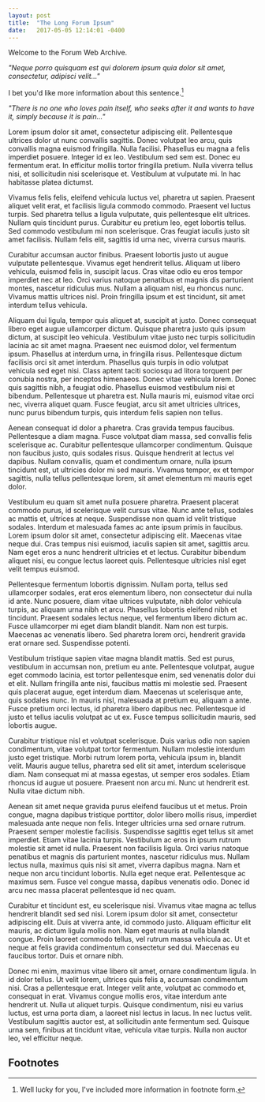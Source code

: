 ```yaml
---
layout: post
title:  "The Long Forum Ipsum"
date:   2017-05-05 12:14:01 -0400
---
```


Welcome to the Forum Web Archive.

_"Neque porro quisquam est qui dolorem ipsum quia dolor sit amet, consectetur, adipisci velit..."_

I bet you'd like more information about this sentence.[^1]

_"There is no one who loves pain itself, who seeks after it and wants to have it, simply because it is pain..."_

Lorem ipsum dolor sit amet, consectetur adipiscing elit. Pellentesque ultrices dolor ut nunc convallis sagittis. Donec volutpat leo arcu, quis convallis magna euismod fringilla. Nulla facilisi. Phasellus eu magna a felis imperdiet posuere. Integer id ex leo. Vestibulum sed sem est. Donec eu fermentum erat. In efficitur mollis tortor fringilla pretium. Nulla viverra tellus nisi, et sollicitudin nisi scelerisque et. Vestibulum at vulputate mi. In hac habitasse platea dictumst.

Vivamus felis felis, eleifend vehicula luctus vel, pharetra ut sapien. Praesent aliquet velit erat, et facilisis ligula commodo commodo. Praesent vel luctus turpis. Sed pharetra tellus a ligula vulputate, quis pellentesque elit ultrices. Nullam quis tincidunt purus. Curabitur eu pretium leo, eget lobortis tellus. Sed commodo vestibulum mi non scelerisque. Cras feugiat iaculis justo sit amet facilisis. Nullam felis elit, sagittis id urna nec, viverra cursus mauris.

Curabitur accumsan auctor finibus. Praesent lobortis justo ut augue vulputate pellentesque. Vivamus eget hendrerit tellus. Aliquam ut libero vehicula, euismod felis in, suscipit lacus. Cras vitae odio eu eros tempor imperdiet nec at leo. Orci varius natoque penatibus et magnis dis parturient montes, nascetur ridiculus mus. Nullam a aliquam nisl, eu rhoncus nunc. Vivamus mattis ultrices nisl. Proin fringilla ipsum et est tincidunt, sit amet interdum tellus vehicula.

Aliquam dui ligula, tempor quis aliquet at, suscipit at justo. Donec consequat libero eget augue ullamcorper dictum. Quisque pharetra justo quis ipsum dictum, at suscipit leo vehicula. Vestibulum vitae justo nec turpis sollicitudin lacinia ac sit amet magna. Praesent nec euismod dolor, vel fermentum ipsum. Phasellus at interdum urna, in fringilla risus. Pellentesque dictum facilisis orci sit amet interdum. Phasellus quis turpis in odio volutpat vehicula sed eget nisi. Class aptent taciti sociosqu ad litora torquent per conubia nostra, per inceptos himenaeos. Donec vitae vehicula lorem. Donec quis sagittis nibh, a feugiat odio. Phasellus euismod vestibulum nisi et bibendum. Pellentesque ut pharetra est. Nulla mauris mi, euismod vitae orci nec, viverra aliquet quam. Fusce feugiat, arcu sit amet ultricies ultrices, nunc purus bibendum turpis, quis interdum felis sapien non tellus.

Aenean consequat id dolor a pharetra. Cras gravida tempus faucibus. Pellentesque a diam magna. Fusce volutpat diam massa, sed convallis felis scelerisque ac. Curabitur pellentesque ullamcorper condimentum. Quisque non faucibus justo, quis sodales risus. Quisque hendrerit at lectus vel dapibus. Nullam convallis, quam et condimentum ornare, nulla ipsum tincidunt est, ut ultricies dolor mi sed mauris. Vivamus tempor, ex et tempor sagittis, nulla tellus pellentesque lorem, sit amet elementum mi mauris eget dolor.

Vestibulum eu quam sit amet nulla posuere pharetra. Praesent placerat commodo purus, id scelerisque velit cursus vitae. Nunc ante tellus, sodales ac mattis et, ultrices at neque. Suspendisse non quam id velit tristique sodales. Interdum et malesuada fames ac ante ipsum primis in faucibus. Lorem ipsum dolor sit amet, consectetur adipiscing elit. Maecenas vitae neque dui. Cras tempus nisi euismod, iaculis sapien sit amet, sagittis arcu. Nam eget eros a nunc hendrerit ultricies et et lectus. Curabitur bibendum aliquet nisi, eu congue lectus laoreet quis. Pellentesque ultricies nisl eget velit tempus euismod.

Pellentesque fermentum lobortis dignissim. Nullam porta, tellus sed ullamcorper sodales, erat eros elementum libero, non consectetur dui nulla id ante. Nunc posuere, diam vitae ultrices vulputate, nibh dolor vehicula turpis, ac aliquam urna nibh et arcu. Phasellus lobortis eleifend nibh et tincidunt. Praesent sodales lectus neque, vel fermentum libero dictum ac. Fusce ullamcorper mi eget diam blandit blandit. Nam non est turpis. Maecenas ac venenatis libero. Sed pharetra lorem orci, hendrerit gravida erat ornare sed. Suspendisse potenti.

Vestibulum tristique sapien vitae magna blandit mattis. Sed est purus, vestibulum in accumsan non, pretium eu ante. Pellentesque volutpat, augue eget commodo lacinia, est tortor pellentesque enim, sed venenatis dolor dui et elit. Nullam fringilla ante nisi, faucibus mattis mi molestie sed. Praesent quis placerat augue, eget interdum diam. Maecenas ut scelerisque ante, quis sodales nunc. In mauris nisl, malesuada at pretium eu, aliquam a ante. Fusce pretium orci lectus, id pharetra libero dapibus nec. Pellentesque id justo et tellus iaculis volutpat ac ut ex. Fusce tempus sollicitudin mauris, sed lobortis augue.

Curabitur tristique nisl et volutpat scelerisque. Duis varius odio non sapien condimentum, vitae volutpat tortor fermentum. Nullam molestie interdum justo eget tristique. Morbi rutrum lorem porta, vehicula ipsum in, blandit velit. Mauris augue tellus, pharetra sed elit sit amet, interdum scelerisque diam. Nam consequat mi at massa egestas, ut semper eros sodales. Etiam rhoncus id augue ut posuere. Praesent non arcu mi. Nunc ut hendrerit est. Nulla vitae dictum nibh.

Aenean sit amet neque gravida purus eleifend faucibus ut et metus. Proin congue, magna dapibus tristique porttitor, dolor libero mollis risus, imperdiet malesuada ante neque non felis. Integer ultricies urna sed ornare rutrum. Praesent semper molestie facilisis. Suspendisse sagittis eget tellus sit amet imperdiet. Etiam vitae lacinia turpis. Vestibulum ac eros in ipsum rutrum molestie sit amet id nulla. Praesent non facilisis ligula. Orci varius natoque penatibus et magnis dis parturient montes, nascetur ridiculus mus. Nullam lectus nulla, maximus quis nisi sit amet, viverra dapibus magna. Nam et neque non arcu tincidunt lobortis. Nulla eget neque erat. Pellentesque ac maximus sem. Fusce vel congue massa, dapibus venenatis odio. Donec id arcu nec massa placerat pellentesque id nec quam.

Curabitur et tincidunt est, eu scelerisque nisi. Vivamus vitae magna ac tellus hendrerit blandit sed sed nisi. Lorem ipsum dolor sit amet, consectetur adipiscing elit. Duis at viverra ante, id commodo justo. Aliquam efficitur elit mauris, ac dictum ligula mollis non. Nam eget mauris at nulla blandit congue. Proin laoreet commodo tellus, vel rutrum massa vehicula ac. Ut et neque at felis gravida condimentum consectetur sed dui. Maecenas eu faucibus tortor. Duis et ornare nibh.

Donec mi enim, maximus vitae libero sit amet, ornare condimentum ligula. In id dolor tellus. Ut velit lorem, ultrices quis felis a, accumsan condimentum nisi. Cras a pellentesque erat. Integer velit ante, volutpat ac commodo et, consequat in erat. Vivamus congue mollis eros, vitae interdum ante hendrerit ut. Nulla ut aliquet turpis. Quisque condimentum, nisi eu varius luctus, est urna porta diam, a laoreet nisl lectus in lacus. In nec luctus velit. Vestibulum sagittis auctor est, at sollicitudin ante fermentum sed. Quisque urna sem, finibus at tincidunt vitae, vehicula vitae turpis. Nulla non auctor leo, vel efficitur neque.


## Footnotes

[^1]: Well lucky for you, I've included more information in footnote form.
